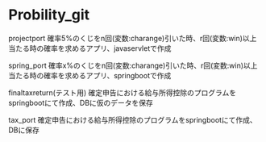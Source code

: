 # Probility_git


projectport
確率5%のくじをn回(変数:charange)引いた時、r回(変数:win)以上当たる時の確率を求めるアプリ、javaservletで作成

spring_port
確率x%のくじをn回(変数:charange)引いた時、r回(変数:win)以上当たる時の確率を求めるアプリ、springbootで作成

finaltaxreturn(テスト用)
確定申告における給与所得控除のプログラムをspringbootにて作成、DBに仮のデータを保存

tax_port
確定申告における給与所得控除のプログラムをspringbootにて作成、DBに保存